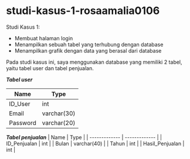 # studi-kasus-1-rosaamalia0106
Studi Kasus 1:
- Membuat halaman login
- Menampilkan sebuah tabel yang terhubung dengan database
- Menampilkan grafik dengan data yang berasal dari database

Pada studi kasus ini, saya menggunakan database yang memiliki 2 tabel, yaitu tabel user dan tabel penjualan.

***Tabel user***

| Name | Type |
| ------------- | ------------- |
| ID_User  | int  |
| Email | varchar(30) |
| Password | varchar(20) |

***Tabel penjualan***
| Name | Type |
| ------------- | ------------- |
| ID_Penjualan  | int  |
| Bulan | varchar(40) |
| Tahun | int |
| Hasil_Penjualan | int |
